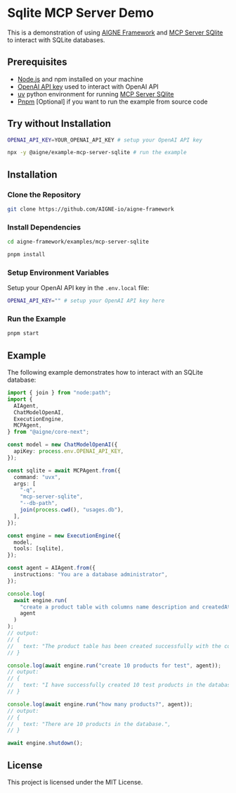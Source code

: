 # Sqlite MCP Server Demo

This is a demonstration of using [AIGNE Framework](https://github.com/AIGNE-io/aigne-framework) and [MCP Server SQlite](https://github.com/modelcontextprotocol/servers/tree/main/src/sqlite) to interact with SQLite databases.

## Prerequisites

- [Node.js](https://nodejs.org) and npm installed on your machine
- [OpenAI API key](https://platform.openai.com/api-keys) used to interact with OpenAI API
- [uv](https://github.com/astral-sh/uv) python environment for running [MCP Server SQlite](https://github.com/modelcontextprotocol/servers/tree/main/src/sqlite)
- [Pnpm](https://pnpm.io) [Optional] if you want to run the example from source code

## Try without Installation

```bash
OPENAI_API_KEY=YOUR_OPENAI_API_KEY # setup your OpenAI API key

npx -y @aigne/example-mcp-server-sqlite # run the example
```

## Installation

### Clone the Repository

```bash
git clone https://github.com/AIGNE-io/aigne-framework
```

### Install Dependencies

```bash
cd aigne-framework/examples/mcp-server-sqlite

pnpm install
```

### Setup Environment Variables

Setup your OpenAI API key in the `.env.local` file:

```bash
OPENAI_API_KEY="" # setup your OpenAI API key here
```

### Run the Example

```bash
pnpm start
```

## Example

The following example demonstrates how to interact with an SQLite database:

```typescript
import { join } from "node:path";
import {
  AIAgent,
  ChatModelOpenAI,
  ExecutionEngine,
  MCPAgent,
} from "@aigne/core-next";

const model = new ChatModelOpenAI({
  apiKey: process.env.OPENAI_API_KEY,
});

const sqlite = await MCPAgent.from({
  command: "uvx",
  args: [
    "-q",
    "mcp-server-sqlite",
    "--db-path",
    join(process.cwd(), "usages.db"),
  ],
});

const engine = new ExecutionEngine({
  model,
  tools: [sqlite],
});

const agent = AIAgent.from({
  instructions: "You are a database administrator",
});

console.log(
  await engine.run(
    "create a product table with columns name description and createdAt",
    agent
  )
);
// output:
// {
//   text: "The product table has been created successfully with the columns: `name`, `description`, and `createdAt`.",
// }

console.log(await engine.run("create 10 products for test", agent));
// output:
// {
//   text: "I have successfully created 10 test products in the database. Here are the products that were added:\n\n1. Product 1: $10.99 - Description for Product 1\n2. Product 2: $15.99 - Description for Product 2\n3. Product 3: $20.99 - Description for Product 3\n4. Product 4: $25.99 - Description for Product 4\n5. Product 5: $30.99 - Description for Product 5\n6. Product 6: $35.99 - Description for Product 6\n7. Product 7: $40.99 - Description for Product 7\n8. Product 8: $45.99 - Description for Product 8\n9. Product 9: $50.99 - Description for Product 9\n10. Product 10: $55.99 - Description for Product 10\n\nIf you need any further assistance or operations, feel free to ask!",
// }

console.log(await engine.run("how many products?", agent));
// output:
// {
//   text: "There are 10 products in the database.",
// }

await engine.shutdown();
```

## License

This project is licensed under the MIT License.
